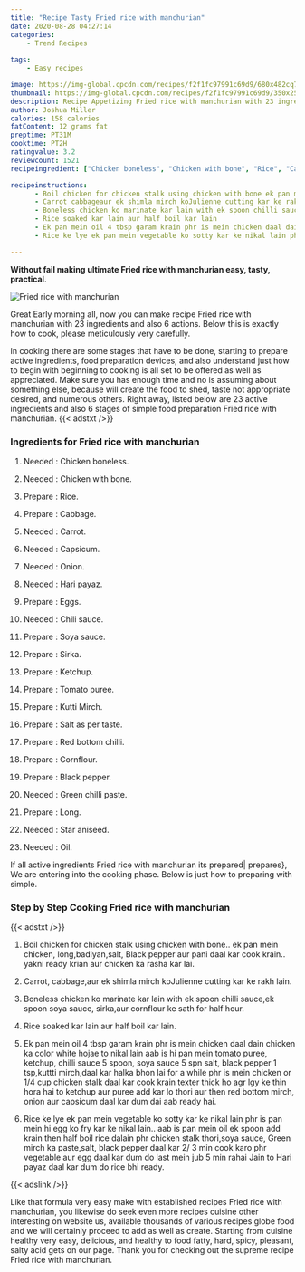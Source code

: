 ```yaml
---
title: "Recipe Tasty Fried rice with manchurian"
date: 2020-08-28 04:27:14
categories:
    - Trend Recipes
    
tags:
    - Easy recipes

image: https://img-global.cpcdn.com/recipes/f2f1fc97991c69d9/680x482cq70/fried-rice-with-manchurian-recipe-main-photo.jpg
thumbnail: https://img-global.cpcdn.com/recipes/f2f1fc97991c69d9/350x250cq70/fried-rice-with-manchurian-recipe-main-photo.jpg
description: Recipe Appetizing Fried rice with manchurian with 23 ingredients and 6 stages of easy cooking.
author: Joshua Miller
calories: 158 calories
fatContent: 12 grams fat
preptime: PT31M
cooktime: PT2H
ratingvalue: 3.2
reviewcount: 1521
recipeingredient: ["Chicken boneless", "Chicken with bone", "Rice", "Cabbage", "Carrot", "Capsicum", "Onion", "Hari payaz", "Eggs", "Chili sauce", "Soya sauce", "Sirka", "Ketchup", "Tomato puree", "Kutti Mirch", "Salt as per taste", "Red bottom chilli", "Cornflour", "Black pepper", "Green chilli paste", "Long", "Star aniseed", "Oil"]

recipeinstructions: 
      - Boil chicken for chicken stalk using chicken with bone ek pan mein chicken longbadiyansalt Black pepper aur pani daal kar cook krain yakni ready krian aur chicken ka rasha kar lai 
      - Carrot cabbageaur ek shimla mirch koJulienne cutting kar ke rakh lain 
      - Boneless chicken ko marinate kar lain with ek spoon chilli sauceek spoon soya sauce sirkaaur cornflour ke sath for half hour 
      - Rice soaked kar lain aur half boil kar lain 
      - Ek pan mein oil 4 tbsp garam krain phr is mein chicken daal dain chicken ka color white hojae to nikal lain aab is hi pan mein tomato puree ketchup chilli sauce 5 spoon soya sauce 5 spn salt black pepper 1 tspkuttti mirchdaal kar halka bhon lai for a while phr is mein chicken or 14 cup chicken stalk daal kar cook krain texter thick ho agr lgy ke thin hora hai to ketchup aur puree add kar lo thori aur then red bottom mirch onion aur capsicum daal kar dum dai aab ready hai 
      - Rice ke lye ek pan mein vegetable ko sotty kar ke nikal lain phr is pan mein hi egg ko fry kar ke nikal lain aab is pan mein oil ek spoon add krain then half boil rice dalain phr chicken stalk thorisoya sauce Green mirch ka pastesalt black pepper daal kar 2 3 min cook karo phr vegetable aur egg daal kar dum do last mein jub 5 min rahai Jain to Hari payaz daal kar dum do rice bhi ready

---
```




**Without fail making ultimate Fried rice with manchurian easy, tasty, practical**. 


![Fried rice with manchurian](https://img-global.cpcdn.com/recipes/f2f1fc97991c69d9/680x482cq70/fried-rice-with-manchurian-recipe-main-photo.jpg "Fried rice with manchurian")




Great Early morning all, now you can make recipe Fried rice with manchurian with 23 ingredients and also 6 actions. Below this is exactly how to cook, please meticulously very carefully.

In cooking there are some stages that have to be done, starting to prepare active ingredients, food preparation devices, and also understand just how to begin with beginning to cooking is all set to be offered as well as appreciated. Make sure you has enough time and no is assuming about something else, because will create the food to shed, taste not appropriate desired, and numerous others. Right away, listed below are 23 active ingredients and also 6 stages of simple food preparation Fried rice with manchurian.
{{< adstxt />}}

### Ingredients for Fried rice with manchurian


1. Needed  : Chicken boneless.

1. Needed  : Chicken with bone.

1. Prepare  : Rice.

1. Prepare  : Cabbage.

1. Needed  : Carrot.

1. Needed  : Capsicum.

1. Needed  : Onion.

1. Needed  : Hari payaz.

1. Prepare  : Eggs.

1. Needed  : Chili sauce.

1. Prepare  : Soya sauce.

1. Prepare  : Sirka.

1. Prepare  : Ketchup.

1. Prepare  : Tomato puree.

1. Prepare  : Kutti Mirch.

1. Prepare  : Salt as per taste.

1. Prepare  : Red bottom chilli.

1. Prepare  : Cornflour.

1. Prepare  : Black pepper.

1. Needed  : Green chilli paste.

1. Prepare  : Long.

1. Needed  : Star aniseed.

1. Needed  : Oil.



If all active ingredients Fried rice with manchurian its prepared| prepares}, We are entering into the cooking phase. Below is just how to preparing with simple.

### Step by Step Cooking Fried rice with manchurian

{{< adstxt />}}


1. Boil chicken for chicken stalk using chicken with bone.. ek pan mein chicken, long,badiyan,salt, Black pepper aur pani daal kar cook krain.. yakni ready krian aur chicken ka rasha kar lai.



1. Carrot, cabbage,aur ek shimla mirch koJulienne cutting kar ke rakh lain.



1. Boneless chicken ko marinate kar lain with ek spoon chilli sauce,ek spoon soya sauce, sirka,aur cornflour ke sath for half hour.



1. Rice soaked kar lain aur half boil kar lain.



1. Ek pan mein oil 4 tbsp garam krain phr is mein chicken daal dain chicken ka color white hojae to nikal lain aab is hi pan mein tomato puree, ketchup, chilli sauce 5 spoon, soya sauce 5 spn salt, black pepper 1 tsp,kuttti mirch,daal kar halka bhon lai for a while phr is mein chicken or 1/4 cup chicken stalk daal kar cook krain texter thick ho agr lgy ke thin hora hai to ketchup aur puree add kar lo thori aur then red bottom mirch, onion aur capsicum daal kar dum dai aab ready hai.



1. Rice ke lye ek pan mein vegetable ko sotty kar ke nikal lain phr is pan mein hi egg ko fry kar ke nikal lain.. aab is pan mein oil ek spoon add krain then half boil rice dalain phr chicken stalk thori,soya sauce, Green mirch ka paste,salt, black pepper daal kar 2/ 3 min cook karo phr vegetable aur egg daal kar dum do last mein jub 5 min rahai Jain to Hari payaz daal kar dum do rice bhi ready.





{{< adslink />}}

Like that formula very easy make with established recipes Fried rice with manchurian, you likewise do seek even more recipes cuisine other interesting on website us, available thousands of various recipes globe food and we will certainly proceed to add as well as create. Starting from cuisine healthy very easy, delicious, and healthy to food fatty, hard, spicy, pleasant, salty acid gets on our page. Thank you for checking out the supreme recipe Fried rice with manchurian.
